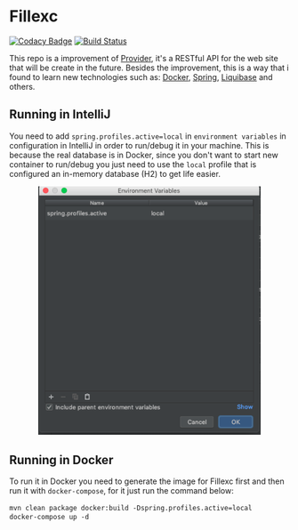 # Fillexc

[![Codacy Badge](https://api.codacy.com/project/badge/Grade/2b6f5cde596440f585fefd5cab8841e3)](https://app.codacy.com/app/felipesena/fillexc?utm_source=github.com&utm_medium=referral&utm_content=felipesena/fillexc&utm_campaign=Badge_Grade_Dashboard)
[![Build Status](https://travis-ci.org/felipesena/fillexc.svg?branch=master)](https://travis-ci.org/felipesena/fillexc)

This repo is a improvement of [Provider](https://github.com/felipesena/Provider), it's a RESTful API
for the web site that will be create in the future. Besides the improvement, this is a way that i found
to learn new technologies such as: [Docker](https://docs.docker.com), [Spring](https://spring.io), 
[Liquibase](https://www.liquibase.org/documentation/index.html) and others.

## Running in IntelliJ

You need to add `spring.profiles.active=local` in `environment variables` in configuration in IntelliJ in order to run/debug it in your
machine. This is because the real database is in Docker, since you don't want to start new container to run/debug
you just need to use the `local` profile that is configured an in-memory database (H2) to get life easier.

<p align="center">
  <a>
    <img alt="variable" src="img/intellij_variable.png" width = 400px>
  </a>  
</p>

## Running in Docker

To run it in Docker you need to generate the image for Fillexc first and then run it with `docker-compose`, 
for it just run the command below:

```
mvn clean package docker:build -Dspring.profiles.active=local
docker-compose up -d
```
